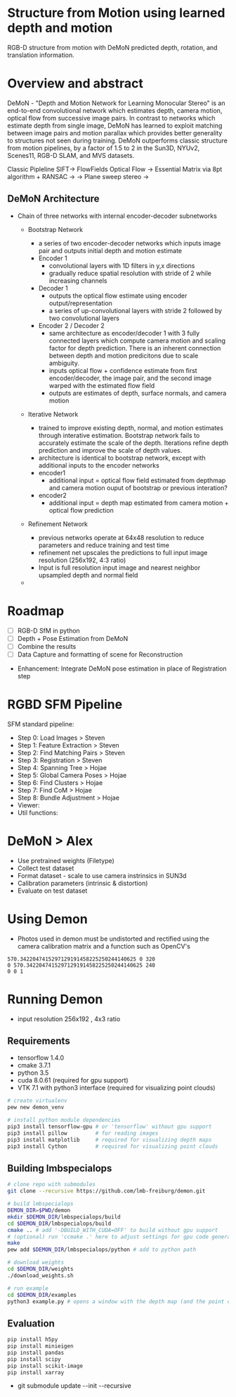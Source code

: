 # Structure from Motion using learned depth and motion
RGB-D structure from motion with DeMoN predicted depth, rotation, and translation information. 

# Overview and abstract
DeMoN - "Depth and Motion Network for Learning Monocular Stereo" is an end-to-end convolutional network which estimates depth, camera motion, optical flow from successive image pairs. In contrast to networks which estimate depth from single image, DeMoN has learned to exploit matching between image pairs and motion parallax which provides better generality to structures not seen during training. DeMoN outperforms classic structure from motion pipelines, by a factor of 1.5 to 2 in the Sun3D, NYUv2, Scenes11, RGB-D SLAM, and MVS datasets. 

Classic Pipleline 
SIFT-> FlowFields Optical Flow -> Essential Matrix via 8pt algorithm + RANSAC -> 
-> Plane sweep stereo ->

## DeMoN Architecture
- Chain of three networks with internal encoder-decoder subnetworks
    - Bootstrap Network 
        - a series of two encoder-decoder networks which inputs image pair and outputs initial depth and motion estimate
        - Encoder 1
            - convolutional layers with 1D filters in y,x directions
            - gradually reduce spatial resolution with stride of 2 while increasing channels
        - Decoder 1
            - outputs the optical flow estimate using encoder output/representation
            - a series of up-convolutional layers with stride 2 followed by two convolutional layers
        - Encoder 2 / Decoder 2
            - same architecture as encoder/decoder 1 with 3 fully connected layers which compute camera motion and scaling factor for depth prediction. There is an inherent connection between depth and motion predicitons due to scale ambiguity. 
            - inputs optical flow + confidence estimate from first encoder/decoder, the image pair, and the second image warped with the estimated flow field
            - outputs are estimates of depth, surface normals, and camera motion
        
    - Iterative Network
        - trained to improve existing depth, normal, and motion estimates through interative estimation. Bootstrap network fails to accurately estimate the scale of the depth. Iterations refine depth prediction and improve the scale of depth values.
        - architecture is identical to bootstrap network, except with additional inputs to the encoder networks
        - encoder1 
            - additional input = optical flow field estimated from depthmap and camera motion ouput of bootstrap or previous interation?
        - encoder2 
            - additional input = depth map estimated from camera motion + optical flow prediction
    - Refinement Network 
        - previous networks operate at 64x48 resolution to reduce parameters and reduce training and test time
        - refinement net upscales the predictions to full input image resolution (256x192, 4:3 ratio)
        - Input is full resolution input image and nearest neighbor upsampled depth and normal field


    - 

# Roadmap
- [ ] RGB-D SfM in python
- [ ] Depth + Pose Estimation from DeMoN
- [ ] Combine the results
- [ ] Data Capture and formatting of scene for Reconstruction
- Enhancement: Integrate DeMoN pose estimation in place of Registration step

# RGBD SFM Pipeline
SFM standard pipeline:

- Step 0: Load Images > Steven
- Step 1: Feature Extraction > Steven
- Step 2: Find Matching Pairs > Steven
- Step 3: Registration > Steven
- Step 4: Spanning Tree > Hojae
- Step 5: Global Camera Poses > Hojae
- Step 6: Find Clusters > Hojae
- Step 7: Find CoM > Hojae
- Step 8: Bundle Adjustment > Hojae
- Viewer:
- Util functions:

# DeMoN > Alex
- Use pretrained weights (Filetype)
- Collect test dataset
- Format dataset - scale to use camera instrinsics in SUN3d
- Calibration parameters (intrinsic & distortion)
- Evaluate on test dataset

# Using Demon
- Photos used in demon must be undistorted and rectified using the camera calibration matrix and a function such as OpenCV's 
```
570.3422047415297129191458225250244140625 0 320
0 570.3422047415297129191458225250244140625 240
0 0 1
```
# Running Demon
- input resolution 256x192 , 4x3 ratio

## Requirements
- tensorflow 1.4.0
- cmake 3.7.1
- python 3.5
- cuda 8.0.61 (required for gpu support)
- VTK 7.1 with python3 interface (required for visualizing point clouds) 

```bash
# create virtualenv
pew new demon_venv
```
```bash
# install python module dependencies
pip3 install tensorflow-gpu # or 'tensorflow' without gpu support
pip3 install pillow         # for reading images
pip3 install matplotlib     # required for visualizing depth maps
pip3 install Cython         # required for visualizing point clouds
```
## Building lmbspecialops
```bash
# clone repo with submodules
git clone --recursive https://github.com/lmb-freiburg/demon.git

# build lmbspecialops
DEMON_DIR=$PWD/demon
mkdir $DEMON_DIR/lmbspecialops/build
cd $DEMON_DIR/lmbspecialops/build
cmake .. # add '-DBUILD_WITH_CUDA=OFF' to build without gpu support
# (optional) run 'ccmake .' here to adjust settings for gpu code generation
make
pew add $DEMON_DIR/lmbspecialops/python # add to python path

# download weights
cd $DEMON_DIR/weights
./download_weights.sh

# run example
cd $DEMON_DIR/examples
python3 example.py # opens a window with the depth map (and the point cloud if vtk is available)
```
## Evaluation 
``` bash
pip install h5py
pip install minieigen
pip install pandas
pip install scipy
pip install scikit-image
pip install xarray
```

- git submodule update --init --recursive 


